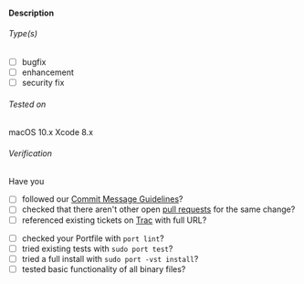 #### Description

<!-- Use "skip notification" (surrounded with []) to avoid notifying maintainers -->
<!-- (delete all below for minor changes) -->

###### Type(s)
<!-- update (title contains ": U(u)pdate to"), submission (new Portfile) and CVE Identifiers are auto-detected, replace [ ] with [x] to select -->

- [ ] bugfix
- [ ] enhancement
- [ ] security fix

###### Tested on
<!-- Generate version information with this command in shell:
    echo "macOS $(sw_vers -productVersion) $(sw_vers -buildVersion)"; echo "Xcode $(xcodebuild -version | awk '{print $NF}' | tr '\n' ' ')"
-->
macOS 10.x
Xcode 8.x

###### Verification <!-- (delete not applicable items) -->
Have you

- [ ] followed our [Commit Message Guidelines](https://trac.macports.org/wiki/CommitMessages)?
- [ ] checked that there aren't other open [pull requests](https://github.com/macports/macports-ports/pulls) for the same change?
- [ ] referenced existing tickets on [Trac](https://trac.macports.org/wiki/Tickets) with full URL?
<!-- Please don't open a new Trac ticket if you are submitting a pull request. -->
- [ ] checked your Portfile with `port lint`?
- [ ] tried existing tests with `sudo port test`?
- [ ] tried a full install with `sudo port -vst install`?
- [ ] tested basic functionality of all binary files?
